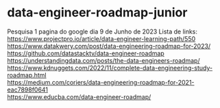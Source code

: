 # data-engineer-roadmap-junior

Pesquisa 1 pagina do google dia 9 de Junho de 2023
Lista de links:    
https://www.projectpro.io/article/data-engineer-learning-path/550     
https://www.datakwery.com/post/data-engineering-roadmap-for-2023/     
https://github.com/datastacktv/data-engineer-roadmap     
https://understandingdata.com/posts/the-data-engineers-roadmap/     
https://www.kdnuggets.com/2022/11/complete-data-engineering-study-roadmap.html     
https://medium.com/coriers/data-engineering-roadmap-for-2021-eac7898f0641     
https://www.educba.com/data-engineer-roadmap/      

